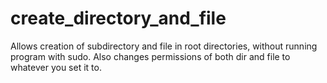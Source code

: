 # create_directory_and_file
Allows creation of subdirectory and file in root directories, without running program with sudo.
Also changes permissions of both dir and file to whatever you set it to.

